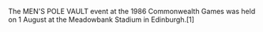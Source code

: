 The MEN'S POLE VAULT event at the 1986 Commonwealth Games was held on 1 August at the Meadowbank Stadium in Edinburgh.[1]
